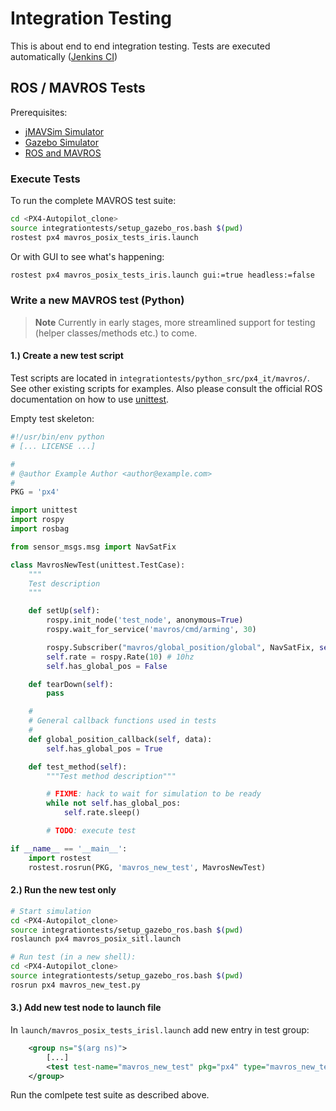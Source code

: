 # Integration Testing

This is about end to end integration testing. Tests are executed automatically ([Jenkins CI](../test_and_ci/jenkins_ci.md))

## ROS / MAVROS Tests

Prerequisites:

  * [jMAVSim Simulator](../simulation/jmavsim.md)
  * [Gazebo Simulator](../simulation/gazebo.md)
  * [ROS and MAVROS](../simulation/ros_interface.md)

### Execute Tests

To run the complete MAVROS test suite:

```sh
cd <PX4-Autopilot_clone>
source integrationtests/setup_gazebo_ros.bash $(pwd)
rostest px4 mavros_posix_tests_iris.launch
```

Or with GUI to see what's happening:

```sh
rostest px4 mavros_posix_tests_iris.launch gui:=true headless:=false
```

### Write a new MAVROS test (Python)

> **Note** Currently in early stages, more streamlined support for testing (helper classes/methods etc.) to come.

#### 1.) Create a new test script

Test scripts are located in `integrationtests/python_src/px4_it/mavros/`. See other existing scripts for examples. Also please consult the official ROS documentation on how to use [unittest](http://wiki.ros.org/unittest).


Empty test skeleton:

```python
#!/usr/bin/env python
# [... LICENSE ...]

#
# @author Example Author <author@example.com>
#
PKG = 'px4'

import unittest
import rospy
import rosbag

from sensor_msgs.msg import NavSatFix

class MavrosNewTest(unittest.TestCase):
    """
    Test description
    """

    def setUp(self):
        rospy.init_node('test_node', anonymous=True)
        rospy.wait_for_service('mavros/cmd/arming', 30)

        rospy.Subscriber("mavros/global_position/global", NavSatFix, self.global_position_callback)
        self.rate = rospy.Rate(10) # 10hz
        self.has_global_pos = False

    def tearDown(self):
        pass

    #
    # General callback functions used in tests
    #
    def global_position_callback(self, data):
        self.has_global_pos = True

    def test_method(self):
        """Test method description"""

        # FIXME: hack to wait for simulation to be ready
        while not self.has_global_pos:
            self.rate.sleep()

        # TODO: execute test

if __name__ == '__main__':
    import rostest
    rostest.rosrun(PKG, 'mavros_new_test', MavrosNewTest)
```

#### 2.) Run the new test only

```sh
# Start simulation
cd <PX4-Autopilot_clone>
source integrationtests/setup_gazebo_ros.bash $(pwd)
roslaunch px4 mavros_posix_sitl.launch

# Run test (in a new shell):
cd <PX4-Autopilot_clone>
source integrationtests/setup_gazebo_ros.bash $(pwd)
rosrun px4 mavros_new_test.py
```

#### 3.) Add new test node to launch file

In `launch/mavros_posix_tests_irisl.launch` add new entry in test group:

```xml
    <group ns="$(arg ns)">
        [...]
        <test test-name="mavros_new_test" pkg="px4" type="mavros_new_test.py" />
    </group>
```

Run the comlpete test suite as described above.

